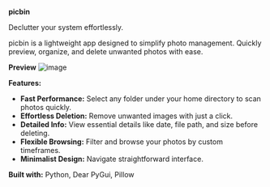 **picbin**

Declutter your system effortlessly.

picbin is a lightweight app designed to simplify photo management. 
Quickly preview, organize, and delete unwanted photos with ease.

**Preview**
![image](https://github.com/user-attachments/assets/ff28b375-503a-4f7a-bdc7-e88e5e434ffe)


**Features:**

* **Fast Performance:** Select any folder under your home directory to scan photos quickly.
* **Effortless Deletion:** Remove unwanted images with just a click.
* **Detailed Info:** View essential details like date, file path, and size before deleting.
* **Flexible Browsing:** Filter and browse your photos by custom timeframes.
* **Minimalist Design:** Navigate straightforward interface.

**Built with:** Python, Dear PyGui, Pillow

